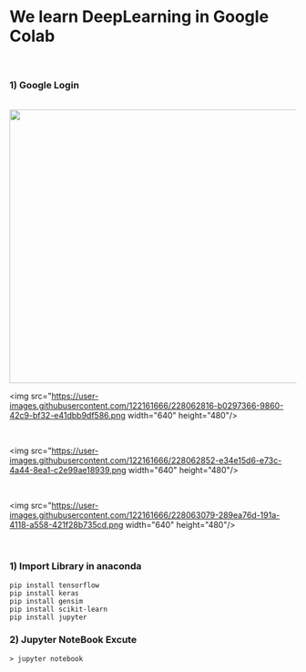# We learn DeepLearning in Google Colab

<br/>

### 1) Google Login

<br/>

<img src=https://user-images.githubusercontent.com/122161666/228062485-e734d64e-6f2e-4148-b654-46a48994ed46.png  width="640" height="480"/>

<br/>

<img src="https://user-images.githubusercontent.com/122161666/228062816-b0297366-9860-42c9-bf32-e41dbb9df586.png  width="640" height="480"/>

<br/>

<img src="https://user-images.githubusercontent.com/122161666/228062852-e34e15d6-e73c-4a44-8ea1-c2e99ae18939.png  width="640" height="480"/>

<br/>

<img src="https://user-images.githubusercontent.com/122161666/228063079-289ea76d-191a-4118-a558-421f28b735cd.png  width="640" height="480"/>

<br/>




### 1) Import Library  in anaconda

    pip install tensorflow
    pip install keras
    pip install gensim
    pip install scikit-learn
    pip install jupyter
    
  ### 2) Jupyter NoteBook Excute
  
    > jupyter notebook
    
   
  


